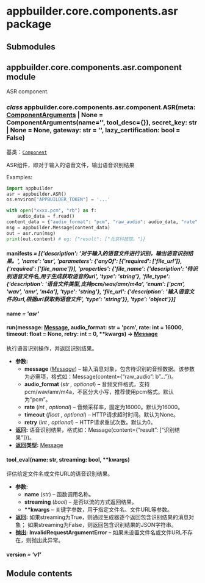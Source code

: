 # appbuilder.core.components.asr package

## Submodules

## appbuilder.core.components.asr.component module

ASR component.

### *class* appbuilder.core.components.asr.component.ASR(meta: [ComponentArguments](appbuilder.core.md#appbuilder.core.component.ComponentArguments) | None = ComponentArguments(name='', tool_desc={}), secret_key: str | None = None, gateway: str = '', lazy_certification: bool = False)

基类：[`Component`](appbuilder.core.md#appbuilder.core.component.Component)

ASR组件，即对于输入的语音文件，输出语音识别结果

Examples:

```python
import appbuilder
asr = appbuilder.ASR()
os.environ["APPBUILDER_TOKEN"] = '...'

with open("xxxx.pcm", "rb") as f:
    audio_data = f.read()
content_data = {"audio_format": "pcm", "raw_audio": audio_data, "rate": 16000}
msg = appbuilder.Message(content_data)
out = asr.run(msg)
print(out.content) # eg: {"result": ["北京科技馆。"]}
```

#### manifests *= [{'description': '对于输入的语音文件进行识别，输出语音识别结果。', 'name': 'asr', 'parameters': {'anyOf': [{'required': ['file_url']}, {'required': ['file_name']}], 'properties': {'file_name': {'description': '待识别语音文件名,用于生成获取语音的url', 'type': 'string'}, 'file_type': {'description': '语音文件类型,支持pcm/wav/amr/m4a', 'enum': ['pcm', 'wav', 'amr', 'm4a'], 'type': 'string'}, 'file_url': {'description': '输入语音文件的url,根据url获取到语音文件', 'type': 'string'}}, 'type': 'object'}}]*

#### name *= 'asr'*

#### run(message: [Message](appbuilder.core.md#appbuilder.core.message.Message), audio_format: str = 'pcm', rate: int = 16000, timeout: float = None, retry: int = 0, \*\*kwargs) → [Message](appbuilder.core.md#appbuilder.core.message.Message)

执行语音识别操作，并返回识别结果。

* **参数:**
  * **message** ([*Message*](appbuilder.md#appbuilder.Message)) – 输入消息对象，包含待识别的音频数据。该参数为必需项，格式如：Message(content={“raw_audio”: b”…”})。
  * **audio_format** (*str* *,* *optional*) – 音频文件格式，支持pcm/wav/amr/m4a，不区分大小写，推荐使用pcm格式。默认为”pcm”。
  * **rate** (*int* *,* *optional*) – 音频采样率，固定为16000。默认为16000。
  * **timeout** (*float* *,* *optional*) – HTTP请求超时时间。默认为None。
  * **retry** (*int* *,* *optional*) – HTTP请求重试次数。默认为0。
* **返回:**
  语音识别结果，格式如：Message(content={“result”: [“识别结果”]})。
* **返回类型:**
  [Message](appbuilder.md#appbuilder.Message)

#### tool_eval(name: str, streaming: bool, \*\*kwargs)

评估给定文件名或文件URL的语音识别结果。

* **参数:**
  * **name** (*str*) – 函数调用名称。
  * **streaming** (*bool*) – 是否以流的方式返回结果。
  * **\*\*kwargs** – 关键字参数，用于指定文件名、文件URL等参数。
* **返回:**
  如果streaming为True，则通过生成器逐个返回包含识别结果的消息对象；
  如果streaming为False，则返回包含识别结果的JSON字符串。
* **抛出:**
  **InvalidRequestArgumentError** – 如果未设置文件名或文件URL不存在，则抛出此异常。

#### version *= 'v1'*

## Module contents
